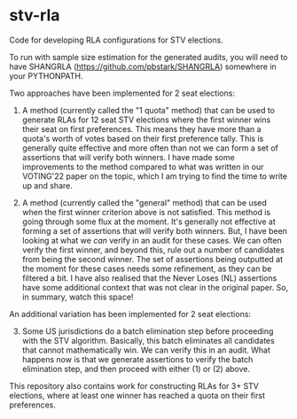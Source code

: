 # stv-rla
Code for developing RLA configurations for  STV elections.

To run with sample size estimation for the generated audits, you will need to
have SHANGRLA (https://github.com/pbstark/SHANGRLA) somewhere in your
PYTHONPATH.

Two approaches have been implemented for 2 seat elections:
1) A method (currently called the "1 quota" method) that can be used to generate RLAs for 12 seat STV elections where the first winner wins their seat on first preferences. This means they have more than a quota's worth of votes based on their first preference tally. This is generally quite effective and more often than not we can form a set of assertions that will verify both winners. I have made some improvements to the method compared to what was written in our VOTING'22 paper on the topic, which I am trying to find the time to write up and share.

2) A method (currently called the "general" method) that can be used when the first winner criterion above is not satisfied. This method is going through some flux at the moment. It's generally not effective at forming a set of assertions that will verify both winners. But, I have been looking at what we *can* verify in an audit for these cases. We can often verify the first winner, and beyond this, rule out a number of candidates from being the second winner. The set of assertions being outputted at the moment for these cases needs some refinement, as they can be filtered a bit. I have also realised that the Never Loses (NL) assertions have some additional context that was not clear in the original paper. So, in summary, watch this space!  

An additional variation has been implemented for 2 seat elections:

3) Some US jurisdictions do a batch elimination step before proceeding with the STV algorithm. Basically, this batch eliminates all candidates that cannot mathematically win. We can verify this in an audit. What happens now is that we generate assertions to verify the batch elimination step, and then proceed with either (1) or (2) above.

This repository also contains work for constructing RLAs for 3+ STV elections, where at least one winner has reached a quota on their first preferences.






